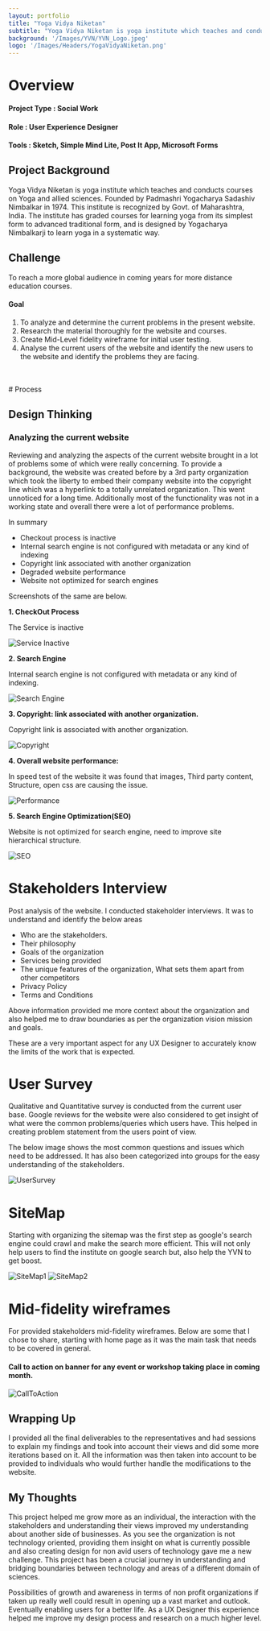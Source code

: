 ```yaml
---
layout: portfolio
title: "Yoga Vidya Niketan"
subtitle: "Yoga Vidya Niketan is yoga institute which teaches and conducts courses on Yoga and allied sciences."
background: '/Images/YVN/YVN_Logo.jpeg'
logo: '/Images/Headers/YogaVidyaNiketan.png'
---
```


# Overview

#### Project Type : Social Work
#### Role : User Experience Designer
#### Tools : Sketch, Simple Mind Lite, Post It App, Microsoft Forms

## Project Background

Yoga Vidya Niketan is yoga institute which teaches and conducts courses on Yoga and allied sciences. Founded by Padmashri Yogacharya Sadashiv Nimbalkar in 1974. This institute is recognized by Govt. of Maharashtra, India. The institute has graded courses for learning yoga from its simplest form to advanced traditional form, and is designed by Yogacharya Nimbalkarji to learn yoga in a systematic way.

## Challenge 
To reach a more global audience in coming years for more distance education courses. 

#### Goal
1. To analyze and determine the current problems in the present website.
2. Research the material thoroughly for the website and courses. 
3. Create Mid-Level fidelity wireframe for initial user testing.
4. Analyse the current users of the website and identify the new users to the website and identify the problems they are facing. 
<br>
<br>
# Process

## Design Thinking

###  Analyzing the current website

Reviewing and analyzing the aspects of the current website brought in a lot of problems some of which were really concerning. To provide a background, the website was created before by a 3rd party organization which took the liberty to embed their company website into the copyright line which was a hyperlink to a totally unrelated organization. This went unnoticed for a long time. Additionally most of the functionality was not in a working state and overall there were a lot of performance problems. 

In summary 
- Checkout process is inactive 
- Internal search engine is not configured with metadata or any kind of indexing 
- Copyright link associated with another organization 
- Degraded website performance 
- Website not optimized for search engines

Screenshots of the same are below. 

**1. CheckOut Process**

The Service is inactive

<!-- ![Serivce Inactive](/Images/YVN/YVN_ServiceInactive.png) -->
<img src="/Images/YVN/YVN_ServiceInactive.png" class="img-fluid" alt="Service Inactive">

**2. Search Engine**

Internal search engine is not configured with metadata or any kind of indexing.

<!-- ![Search Engine](/Images/YVN/YVN_SearchEngine.png) -->
<img src="/Images/YVN/YVN_SearchEngine.png" class="img-fluid" alt="Search Engine">

**3. Copyright: link associated with another organization.**

Copyright link is associated with another organization.

<!-- ![Copyright](/Images/YVN/YVN_Copyright.png) -->
<img src="/Images/YVN/YVN_Copyright.png" class="img-fluid" alt="Copyright">


**4. Overall website performance:**

In speed test of the website it was found that images, Third party content, Structure,
open css are causing the issue.

<!-- ![Performance](/Images/YVN/YVN_WebsitePerformance.png) -->
<img src="/Images/YVN/YVN_WebsitePerformance.png" class="img-fluid" alt="Performance">

**5. Search Engine Optimization(SEO)**

Website is not optimized for search engine, need to improve site hierarchical structure.

<!-- ![SEO](/Images/YVN/YVN_SEO.png) -->
<img src="/Images/YVN/YVN_SEO.png" class="img-fluid" alt="SEO">

# Stakeholders Interview

Post analysis of the website. I conducted stakeholder interviews. It was to understand and identify the below areas 
- Who are the stakeholders.
- Their philosophy
- Goals of the organization
- Services being provided
- The unique features of the organization, What sets them apart from other competitors
- Privacy Policy
- Terms and Conditions

Above information provided me more context about the organization and also helped me to draw boundaries as per the organization vision mission and goals. 

These are a very important aspect for any UX Designer to accurately know the limits of the work that is expected. 

# User Survey

Qualitative and Quantitative survey is conducted from the current user base. 
Google reviews for the website were also considered to get insight of what were the common problems/queries which users have. This helped in creating problem statement from the users point of view. 

The below image shows the most common questions and issues which need to be addressed. It has also been categorized into groups for the easy understanding of the stakeholders. 

<!-- ![User Survey](/Images/YVN/YVN_UserSurvey.png) -->

<img src="/Images/YVN/YVN_UserSurvey.png" class="img-fluid" alt="UserSurvey">

# SiteMap

Starting with organizing the sitemap was the first step as google's search engine could crawl and make the search more efficient. This will not only help users to find the institute on google search but, also help the YVN to get boost.

<!-- ![SiteMap 1](/Images/YVN/YVN_SiteMap1.png) -->
<img src="/Images/YVN/YVN_SiteMap1.png" class="img-fluid" alt="SiteMap1">

<!-- ![SiteMap 2](/Images/YVN/YVN_SiteMap2.png) -->
<img src="/Images/YVN/YVN_SiteMap2.png" class="img-fluid" alt="SiteMap2">


# Mid-fidelity wireframes

For provided stakeholders mid-fidelity wireframes. Below are some that I chose to share, starting with home page as it was  the main task that needs to be covered in general.

#### Call to action on banner for any event or workshop taking place in coming month.

<!-- ![CallToAction](/Images/YVN/YVN_CallToAction.png) -->
<img src="/Images/YVN/YVN_CallToAction.png" class="img-fluid" alt="CallToAction">


## Wrapping Up

I provided all the final deliverables to the representatives and had sessions to explain my findings and took into account their views and did some more iterations based on it. All the information was then taken into account to be provided to individuals who would further handle the modifications to the website. 


## My Thoughts 

This project helped me grow more as an individual, the interaction with the stakeholders and understanding their views improved my understanding about another side of businesses. As you see the organization is not technology oriented, providing them insight on what is currently possible and also creating design for non avid users of technology gave me a new challenge. This project has been a crucial journey in understanding and bridging boundaries between technology and areas of a different domain of sciences. 

Possibilities of growth and awareness in terms of non profit organizations if taken up really well could result in opening up a vast market and outlook. Eventually enabling users for a better life. As a UX Designer this experience helped me improve my design process and research on a much higher level. 
